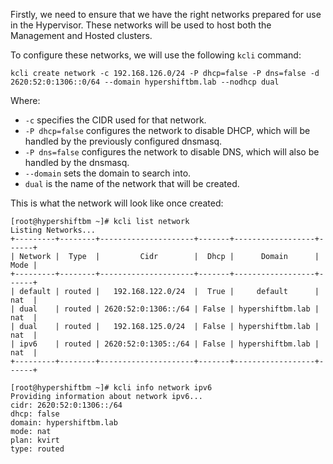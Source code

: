 Firstly, we need to ensure that we have the right networks prepared for use in the Hypervisor. These networks will be used to host both the Management and Hosted clusters.

To configure these networks, we will use the following `kcli` command:

```
kcli create network -c 192.168.126.0/24 -P dhcp=false -P dns=false -d 2620:52:0:1306::0/64 --domain hypershiftbm.lab --nodhcp dual
```

Where:

- `-c` specifies the CIDR used for that network.
- `-P dhcp=false` configures the network to disable DHCP, which will be handled by the previously configured dnsmasq.
- `-P dns=false` configures the network to disable DNS, which will also be handled by the dnsmasq.
- `--domain` sets the domain to search into.
- `dual` is the name of the network that will be created.

This is what the network will look like once created:

```
[root@hypershiftbm ~]# kcli list network
Listing Networks...
+---------+--------+---------------------+-------+------------------+------+
| Network |  Type  |         Cidr        |  Dhcp |      Domain      | Mode |
+---------+--------+---------------------+-------+------------------+------+
| default | routed |   192.168.122.0/24  |  True |     default      | nat  |
| dual    | routed | 2620:52:0:1306::/64 | False | hypershiftbm.lab | nat  |
| dual    | routed |   192.168.125.0/24  | False | hypershiftbm.lab | nat  |
| ipv6    | routed | 2620:52:0:1305::/64 | False | hypershiftbm.lab | nat  |
+---------+--------+---------------------+-------+------------------+------+
```

```
[root@hypershiftbm ~]# kcli info network ipv6
Providing information about network ipv6...
cidr: 2620:52:0:1306::/64
dhcp: false
domain: hypershiftbm.lab
mode: nat
plan: kvirt
type: routed
```

